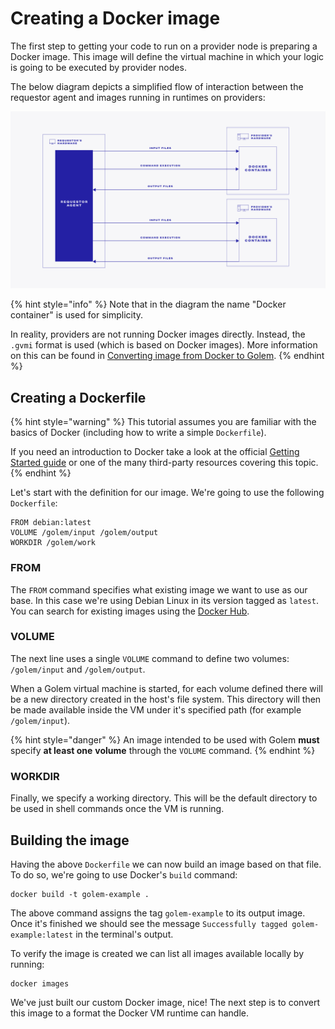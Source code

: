 # Creating a Docker image

The first step to getting your code to run on a provider node is preparing a Docker image. This image will define the virtual machine in which your logic is going to be executed by provider nodes.

The below diagram depicts a simplified flow of interaction between the requestor agent and images running in runtimes on providers:

![](../../.gitbook/assets/image%20%2812%29.png)

{% hint style="info" %}
Note that in the diagram the name "Docker container" is used for simplicity.

In reality, providers are not running Docker images directly. Instead, the `.gvmi` format is used \(which is based on Docker images\). More information on this can be found in [Converting image from Docker to Golem](convert-a-docker-image-into-a-golem-image.md).
{% endhint %}

## Creating a Dockerfile

{% hint style="warning" %}
This tutorial assumes you are familiar with the basics of Docker \(including how to write a simple `Dockerfile`\).

If you need an introduction to Docker take a look at the official [Getting Started guide](https://docs.docker.com/get-started/) or one of the many third-party resources covering this topic.
{% endhint %}

Let's start with the definition for our image. We're going to use the following `Dockerfile`:

```text
FROM debian:latest
VOLUME /golem/input /golem/output
WORKDIR /golem/work
```

### FROM

The `FROM` command specifies what existing image we want to use as our base. In this case we're using Debian Linux in its version tagged as `latest`. You can search for existing images using the [Docker Hub](https://www.hub.docker.com).

### VOLUME

The next line uses a single `VOLUME` command to define two volumes: `/golem/input` and `/golem/output`.

When a Golem virtual machine is started, for each volume defined there will be a new directory created in the host's file system. This directory will then be made available inside the VM under it's specified path \(for example `/golem/input`\).

{% hint style="danger" %}
An image intended to be used with Golem **must** specify **at least one** **volume** through the `VOLUME` command.
{% endhint %}

### WORKDIR

Finally, we specify a working directory. This will be the default directory to be used in shell commands once the VM is running.

## Building the image

Having the above `Dockerfile` we can now build an image based on that file. To do so, we're going to use Docker's `build` command:

```text
docker build -t golem-example .
```

The above command assigns the tag `golem-example` to its output image. Once it's finished we should see the message `Successfully tagged golem-example:latest` in the terminal's output.

To verify the image is created we can list all images available locally by running:

```text
docker images
```

We've just built our custom Docker image, nice! The next step is to convert this image to a format the Docker VM runtime can handle.

